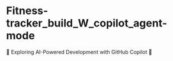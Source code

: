 # Fitness-tracker_build_W_copilot_agent-mode
🚀 Exploring AI-Powered Development with GitHub Copilot 🚀
